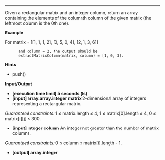 ---

Given a rectangular matrix and an integer column, return an array containing the elements of the columnth column of the given matrix (the leftmost column is the 0th one).

**Example**

For matrix = [[1, 1, 1, 2],
[0, 5, 0, 4],
[2, 1, 3, 6]]

          and column = 2, the output should be
          extractMatrixColumn(matrix, column) = [1, 0, 3].

**Hints**

- push()

**Input/Output**

- **[execution time limit] 5 seconds (ts)**
- **[input] array.array.integer matrix**
  2-dimensional array of integers representing a rectangular matrix.

_Guaranteed constraints:_
1 ≤ matrix.length ≤ 4,
1 ≤ matrix[0].length ≤ 4,
0 ≤ matrix[i][j] ≤ 300.

- **[input] integer column**
  An integer not greater than the number of matrix columns.

_Guaranteed constraints:_
0 ≤ column ≤ matrix[i].length - 1.

- **[output] array.integer**
